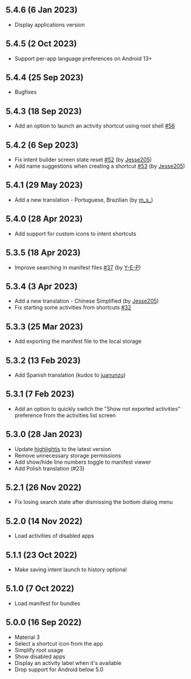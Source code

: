 ## 5.4.6 (6 Jan 2023)
- Display applications version

## 5.4.5 (2 Oct 2023)
- Support per-app language preferences on Android 13+

## 5.4.4 (25 Sep 2023)
- Bugfixes

## 5.4.3 (18 Sep 2023)
- Add an option to launch an activity shortcut using root shell [#56](https://github.com/sdex/ActivityManager/issues/56)

## 5.4.2 (6 Sep 2023)
- Fix intent builder screen state reset [#52](https://github.com/sdex/ActivityManager/pull/52) (by [Jesse205](https://github.com/Jesse205))
- Add name suggestions when creating a shortcut [#53](https://github.com/sdex/ActivityManager/pull/53) (by [Jesse205](https://github.com/Jesse205))

## 5.4.1 (29 May 2023)
- Add a new translation - Portuguese, Brazilian (by [m_s_](https://crowdin.com/profile/askz0))

## 5.4.0 (28 Apr 2023)
- Add support for custom icons to intent shortcuts

## 5.3.5 (18 Apr 2023)
- Improve searching in manifest files [#37](https://github.com/sdex/ActivityManager/issues/37) (by [Y-E-P](https://github.com/Y-E-P))

## 5.3.4 (3 Apr 2023)
- Add a new translation - Chinese Simplified (by [Jesse205](https://crowdin.com/profile/Jesse205))
- Fix starting some activities from shortcuts [#32](https://github.com/sdex/ActivityManager/issues/32)

## 5.3.3 (25 Mar 2023)
- Add exporting the manifest file to the local storage

## 5.3.2 (13 Feb 2023)
- Add Spanish translation (kudos to [juanunzu](https://crowdin.com/profile/juanunzu))

## 5.3.1 (7 Feb 2023)
- Add an option to quickly switch the "Show not exported activities" preference from the activities list screen

## 5.3.0 (28 Jan 2023)
- Update [highlightjs](https://highlightjs.org/) to the latest version
- Remove unnecessary storage permissions
- Add show/hide line numbers toggle to manifest viewer
- Add Polish translation (#23)

## 5.2.1 (26 Nov 2022)
- Fix losing search state after dismissing the bottom dialog menu

## 5.2.0 (14 Nov 2022)
- Load activities of disabled apps

## 5.1.1 (23 Oct 2022)
- Make saving intent launch to history optional

## 5.1.0 (7 Oct 2022)
- Load manifest for bundles

## 5.0.0 (16 Sep 2022)
- Material 3
- Select a shortcut icon from the app
- Simplify root usage
- Show disabled apps
- Display an activity label when it's available
- Drop support for Android below 5.0

